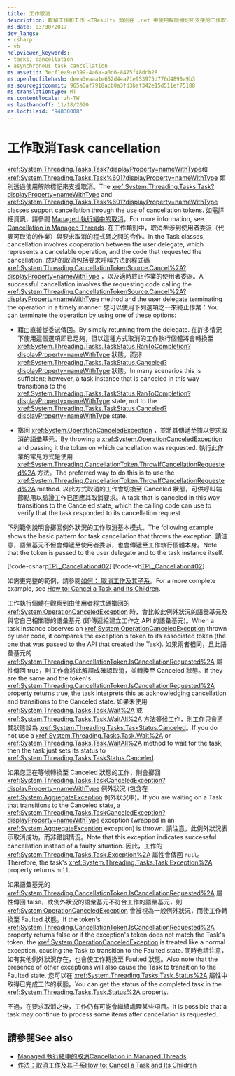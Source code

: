 ```yaml
---
title: 工作取消
description: 瞭解工作和工作 <TResult> 類別在 .net 中使用解除標記所支援的工作取消。
ms.date: 03/30/2017
dev_langs:
- csharp
- vb
helpviewer_keywords:
- tasks, cancellation
- asynchronous task cancellation
ms.assetid: 3ecf1ea9-e399-4a6a-a0d6-8475f48dcb28
ms.openlocfilehash: deea3eaaa1e652d44a71e953975d776d4898a9b3
ms.sourcegitcommit: 965a5af7918acb0a3fd3baf342e15d511ef75188
ms.translationtype: MT
ms.contentlocale: zh-TW
ms.lasthandoff: 11/18/2020
ms.locfileid: "94830008"
---
```

# <a name="task-cancellation"></a><span data-ttu-id="e847d-103">工作取消</span><span class="sxs-lookup"><span data-stu-id="e847d-103">Task cancellation</span></span>

<span data-ttu-id="e847d-104"><xref:System.Threading.Tasks.Task?displayProperty=nameWithType>和 <xref:System.Threading.Tasks.Task%601?displayProperty=nameWithType> 類別透過使用解除標記來支援取消。</span><span class="sxs-lookup"><span data-stu-id="e847d-104">The <xref:System.Threading.Tasks.Task?displayProperty=nameWithType> and <xref:System.Threading.Tasks.Task%601?displayProperty=nameWithType> classes support cancellation through the use of cancellation tokens.</span></span> <span data-ttu-id="e847d-105">如需詳細資訊，請參閱 [Managed 執行緒中的取消](../threading/cancellation-in-managed-threads.md)。</span><span class="sxs-lookup"><span data-stu-id="e847d-105">For more information, see [Cancellation in Managed Threads](../threading/cancellation-in-managed-threads.md).</span></span> <span data-ttu-id="e847d-106">在工作類別中，取消牽涉到使用者委派（代表可取消的作業）與要求取消的程式碼之間的合作。</span><span class="sxs-lookup"><span data-stu-id="e847d-106">In the Task classes, cancellation involves cooperation between the user delegate, which represents a cancelable operation, and the code that requested the cancellation.</span></span> <span data-ttu-id="e847d-107">成功的取消包括要求呼叫方法的程式碼 <xref:System.Threading.CancellationTokenSource.Cancel%2A?displayProperty=nameWithType> ，以及適時終止作業的使用者委派。</span><span class="sxs-lookup"><span data-stu-id="e847d-107">A successful cancellation involves the requesting code calling the <xref:System.Threading.CancellationTokenSource.Cancel%2A?displayProperty=nameWithType> method and the user delegate terminating the operation in a timely manner.</span></span> <span data-ttu-id="e847d-108">您可以使用下列選項之一來終止作業：</span><span class="sxs-lookup"><span data-stu-id="e847d-108">You can terminate the operation by using one of these options:</span></span>  
  
- <span data-ttu-id="e847d-109">藉由直接從委派傳回。</span><span class="sxs-lookup"><span data-stu-id="e847d-109">By simply returning from the delegate.</span></span> <span data-ttu-id="e847d-110">在許多情況下使用這個選項即已足夠，但以這種方式取消的工作執行個體將會轉換至 <xref:System.Threading.Tasks.TaskStatus.RanToCompletion?displayProperty=nameWithType> 狀態，而非 <xref:System.Threading.Tasks.TaskStatus.Canceled?displayProperty=nameWithType> 狀態。</span><span class="sxs-lookup"><span data-stu-id="e847d-110">In many scenarios this is sufficient; however, a task instance that is canceled in this way transitions to the <xref:System.Threading.Tasks.TaskStatus.RanToCompletion?displayProperty=nameWithType> state, not to the <xref:System.Threading.Tasks.TaskStatus.Canceled?displayProperty=nameWithType> state.</span></span>  
  
- <span data-ttu-id="e847d-111">擲回 <xref:System.OperationCanceledException> ，並將其傳遞至據以要求取消的語彙基元。</span><span class="sxs-lookup"><span data-stu-id="e847d-111">By throwing a <xref:System.OperationCanceledException> and passing it the token on which cancellation was requested.</span></span> <span data-ttu-id="e847d-112">執行此作業的常見方式是使用 <xref:System.Threading.CancellationToken.ThrowIfCancellationRequested%2A> 方法。</span><span class="sxs-lookup"><span data-stu-id="e847d-112">The preferred way to do this is to use the <xref:System.Threading.CancellationToken.ThrowIfCancellationRequested%2A> method.</span></span> <span data-ttu-id="e847d-113">以此方式取消的工作會切換至 Canceled 狀態，可供呼叫端節點用以驗證工作已回應其取消要求。</span><span class="sxs-lookup"><span data-stu-id="e847d-113">A task that is canceled in this way transitions to the Canceled state, which the calling code can use to verify that the task responded to its cancellation request.</span></span>  
  
 <span data-ttu-id="e847d-114">下列範例說明會擲回例外狀況的工作取消基本模式。</span><span class="sxs-lookup"><span data-stu-id="e847d-114">The following example shows the basic pattern for task cancellation that throws the exception.</span></span> <span data-ttu-id="e847d-115">請注意，語彙基元不但會傳遞至使用者委派，也會傳遞至工作執行個體本身。</span><span class="sxs-lookup"><span data-stu-id="e847d-115">Note that the token is passed to the user delegate and to the task instance itself.</span></span>  
  
 [!code-csharp[TPL_Cancellation#02](../../../samples/snippets/csharp/VS_Snippets_Misc/tpl_cancellation/cs/snippet02.cs#02)]
 [!code-vb[TPL_Cancellation#02](../../../samples/snippets/visualbasic/VS_Snippets_Misc/tpl_cancellation/vb/module1.vb#02)]  
  
 <span data-ttu-id="e847d-116">如需更完整的範例，請參閱[如何： 取消工作及其子系](how-to-cancel-a-task-and-its-children.md)。</span><span class="sxs-lookup"><span data-stu-id="e847d-116">For a more complete example, see [How to: Cancel a Task and Its Children](how-to-cancel-a-task-and-its-children.md).</span></span>  
  
 <span data-ttu-id="e847d-117">工作執行個體在觀察到由使用者程式碼擲回的 <xref:System.OperationCanceledException> 時，會比較此例外狀況的語彙基元及與它自己相關聯的語彙基元 (即傳遞給建立工作之 API 的語彙基元)。</span><span class="sxs-lookup"><span data-stu-id="e847d-117">When a task instance observes an <xref:System.OperationCanceledException> thrown by user code, it compares the exception's token to its associated token (the one that was passed to the API that created the Task).</span></span> <span data-ttu-id="e847d-118">如果兩者相同，且此語彙基元的 <xref:System.Threading.CancellationToken.IsCancellationRequested%2A> 屬性傳回 true，則工作會將此解譯成確認取消，並轉換至 Canceled 狀態。</span><span class="sxs-lookup"><span data-stu-id="e847d-118">If they are the same and the token's <xref:System.Threading.CancellationToken.IsCancellationRequested%2A> property returns true, the task interprets this as acknowledging cancellation and transitions to the Canceled state.</span></span> <span data-ttu-id="e847d-119">如果未使用 <xref:System.Threading.Tasks.Task.Wait%2A> 或 <xref:System.Threading.Tasks.Task.WaitAll%2A> 方法等候工作，則工作只會將其狀態設為 <xref:System.Threading.Tasks.TaskStatus.Canceled>。</span><span class="sxs-lookup"><span data-stu-id="e847d-119">If you do not use a <xref:System.Threading.Tasks.Task.Wait%2A> or <xref:System.Threading.Tasks.Task.WaitAll%2A> method to wait for the task, then the task just sets its status to <xref:System.Threading.Tasks.TaskStatus.Canceled>.</span></span>  
  
 <span data-ttu-id="e847d-120">如果您正在等候轉換至 Canceled 狀態的工作，則會擲回 <xref:System.Threading.Tasks.TaskCanceledException?displayProperty=nameWithType> 例外狀況 (包含在 <xref:System.AggregateException> 例外狀況中)。</span><span class="sxs-lookup"><span data-stu-id="e847d-120">If you are waiting on a Task that transitions to the Canceled state, a <xref:System.Threading.Tasks.TaskCanceledException?displayProperty=nameWithType> exception (wrapped in an <xref:System.AggregateException> exception) is thrown.</span></span> <span data-ttu-id="e847d-121">請注意，此例外狀況表示取消成功，而非錯誤情況。</span><span class="sxs-lookup"><span data-stu-id="e847d-121">Note that this exception indicates successful cancellation instead of a faulty situation.</span></span> <span data-ttu-id="e847d-122">因此，工作的 <xref:System.Threading.Tasks.Task.Exception%2A> 屬性會傳回 `null`。</span><span class="sxs-lookup"><span data-stu-id="e847d-122">Therefore, the task's <xref:System.Threading.Tasks.Task.Exception%2A> property returns `null`.</span></span>  
  
 <span data-ttu-id="e847d-123">如果語彙基元的 <xref:System.Threading.CancellationToken.IsCancellationRequested%2A> 屬性傳回 false，或例外狀況的語彙基元不符合工作的語彙基元，則 <xref:System.OperationCanceledException> 會被視為一般例外狀況，而使工作轉換至 Faulted 狀態。</span><span class="sxs-lookup"><span data-stu-id="e847d-123">If the token's <xref:System.Threading.CancellationToken.IsCancellationRequested%2A> property returns false or if the exception's token does not match the Task's token, the <xref:System.OperationCanceledException> is treated like a normal exception, causing the Task to transition to the Faulted state.</span></span> <span data-ttu-id="e847d-124">同時也請注意，如有其他例外狀況存在，也會使工作轉換至 Faulted 狀態。</span><span class="sxs-lookup"><span data-stu-id="e847d-124">Also note that the presence of other exceptions will also cause the Task to transition to the Faulted state.</span></span> <span data-ttu-id="e847d-125">您可以在 <xref:System.Threading.Tasks.Task.Status%2A> 屬性中取得已完成工作的狀態。</span><span class="sxs-lookup"><span data-stu-id="e847d-125">You can get the status of the completed task in the <xref:System.Threading.Tasks.Task.Status%2A> property.</span></span>  
  
 <span data-ttu-id="e847d-126">不過，在要求取消之後，工作仍有可能會繼續處理某些項目。</span><span class="sxs-lookup"><span data-stu-id="e847d-126">It is possible that a task may continue to process some items after cancellation is requested.</span></span>  
  
## <a name="see-also"></a><span data-ttu-id="e847d-127">請參閱</span><span class="sxs-lookup"><span data-stu-id="e847d-127">See also</span></span>

- [<span data-ttu-id="e847d-128">Managed 執行緒中的取消</span><span class="sxs-lookup"><span data-stu-id="e847d-128">Cancellation in Managed Threads</span></span>](../threading/cancellation-in-managed-threads.md)
- [<span data-ttu-id="e847d-129">作法：取消工作及其子系</span><span class="sxs-lookup"><span data-stu-id="e847d-129">How to: Cancel a Task and Its Children</span></span>](how-to-cancel-a-task-and-its-children.md)
